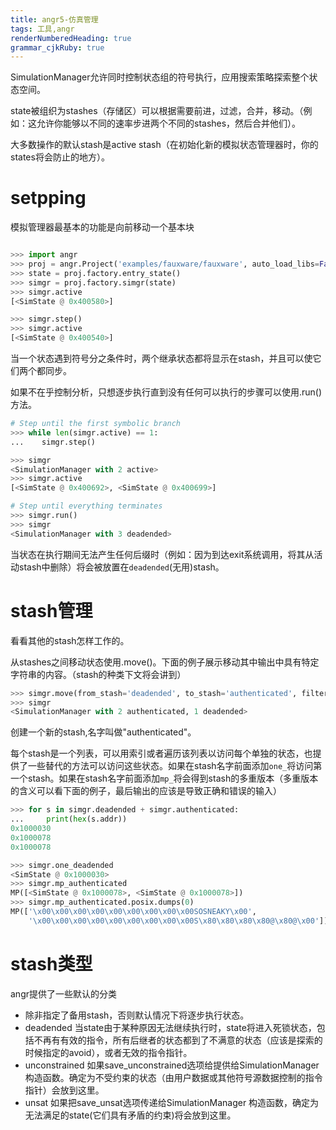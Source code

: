 ```yaml
---
title: angr5-仿真管理 
tags: 工具,angr
renderNumberedHeading: true
grammar_cjkRuby: true
---
```


SimulationManager允许同时控制状态组的符号执行，应用搜索策略探索整个状态空间。

state被组织为stashes（存储区）可以根据需要前进，过滤，合并，移动。（例如：这允许你能够以不同的速率步进两个不同的stashes，然后合并他们）。

大多数操作的默认stash是active stash（在初始化新的模拟状态管理器时，你的states将会防止的地方）。

# setpping
模拟管理器最基本的功能是向前移动一个基本块

``` python

>>> import angr
>>> proj = angr.Project('examples/fauxware/fauxware', auto_load_libs=False)
>>> state = proj.factory.entry_state()
>>> simgr = proj.factory.simgr(state)
>>> simgr.active
[<SimState @ 0x400580>]

>>> simgr.step()
>>> simgr.active
[<SimState @ 0x400540>]
```
当一个状态遇到符号分之条件时，两个继承状态都将显示在stash，并且可以使它们两个都同步。

如果不在乎控制分析，只想逐步执行直到没有任何可以执行的步骤可以使用.run()方法。

``` python
# Step until the first symbolic branch
>>> while len(simgr.active) == 1:
...    simgr.step()

>>> simgr
<SimulationManager with 2 active>
>>> simgr.active
[<SimState @ 0x400692>, <SimState @ 0x400699>]

# Step until everything terminates
>>> simgr.run()
>>> simgr
<SimulationManager with 3 deadended>
```
当状态在执行期间无法产生任何后缀时（例如：因为到达exit系统调用，将其从活动stash中删除）将会被放置在`deadended`(无用)stash。

# stash管理
看看其他的stash怎样工作的。

从stashes之间移动状态使用.move()。下面的例子展示移动其中输出中具有特定字符串的内容。（stash的种类下文将会讲到）

``` python
>>> simgr.move(from_stash='deadended', to_stash='authenticated', filter_func=lambda s: b'Welcome' in s.posix.dumps(1))
>>> simgr
<SimulationManager with 2 authenticated, 1 deadended>
```
创建一个新的stash,名字叫做"authenticated"。


每个stash是一个列表，可以用索引或者遍历该列表以访问每个单独的状态，也提供了一些替代的方法可以访问这些状态。如果在stash名字前面添加`one_`将访问第一个stash。如果在stash名字前面添加`mp_`将会得到stash的多重版本（多重版本的含义可以看下面的例子，最后输出的应该是导致正确和错误的输入）

``` python
>>> for s in simgr.deadended + simgr.authenticated:
...     print(hex(s.addr))
0x1000030
0x1000078
0x1000078

>>> simgr.one_deadended
<SimState @ 0x1000030>
>>> simgr.mp_authenticated
MP([<SimState @ 0x1000078>, <SimState @ 0x1000078>])
>>> simgr.mp_authenticated.posix.dumps(0)
MP(['\x00\x00\x00\x00\x00\x00\x00\x00\x00SOSNEAKY\x00',
    '\x00\x00\x00\x00\x00\x00\x00\x00\x00S\x80\x80\x80\x80@\x80@\x00'])
```

# stash类型

angr提供了一些默认的分类

- 除非指定了备用stash，否则默认情况下将逐步执行状态。
- deadended  当state由于某种原因无法继续执行时，state将进入死锁状态，包括不再有有效的指令，所有后继者的状态都到了不满意的状态（应该是探索的时候指定的avoid），或者无效的指令指针。
- unconstrained 如果save_unconstrained选项给提供给SimulationManager 构造函数。确定为不受约束的状态（由用户数据或其他符号源数据控制的指令指针）会放到这里。
- unsat 如果把save_unsat选项传递给SimulationManager 构造函数，确定为无法满足的state(它们具有矛盾的约束)将会放到这里。

